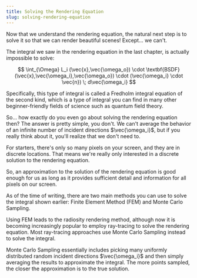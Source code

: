 ```yaml
---
title: Solving the Rendering Equation
slug: solving-rendering-equation
---
```


Now that we understand the rendering equation, the natural next step is to solve it so that we can render beautiful scenes! Except... we can't.

The integral we saw in the rendering equation in the last chapter, is actually impossible to solve:

$$
\int_{\Omega} L_i (\vec{x},\vec{\omega_o}) \cdot \textbf{BSDF} (\vec{x},\vec{\omega_i},\vec{\omega_o}) \cdot (\vec{\omega_i} \cdot \vec{n}) \; d\vec{\omega_i}
$$

Specifically, this type of integral is called a Fredholm integral equation of the second kind, which is a type of integral you can find in many other beginner-friendly fields of science such as quantum field theory.

So... how exactly do you even go about solving the rendering equation then? The answer is pretty simple, you don't. We can't average the behavior of an infinite number of incident directions $\vec{\omega_i}$, but if you really think about it, you'll realize that we don't need to.

For starters, there's only so many pixels on your screen, and they are in discrete locations. That means we're really only interested in a discrete solution to the rendering equation.

So, an approximation to the solution of the rendering equation is good enough for us as long as it provides sufficient detail and information for all pixels on our screen.

As of the time of writing, there are two main methods you can use to solve the integral shown earlier: Finite Element Method (FEM) and Monte Carlo Sampling.

Using FEM leads to the radiosity rendering method, although now it is becoming increasingly popular to employ ray-tracing to solve the rendering equation. Most ray-tracing approaches use Monte Carlo Sampling instead to solve the integral.

Monte Carlo Sampling essentially includes picking many uniformly distributed random incident directions $\vec{\omega_i}$ and then simply averaging the results to approximate the integral. The more points sampled, the closer the approximation is to the true solution.
